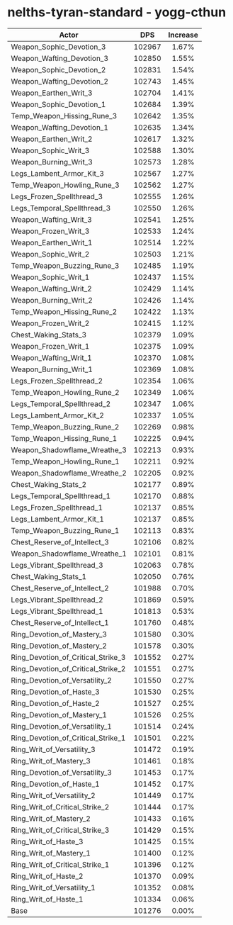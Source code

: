 # nelths-tyran-standard - yogg-cthun
| Actor | DPS | Increase |
|---|:---:|:---:|
|Weapon_Sophic_Devotion_3|102967|1.67%|
|Weapon_Wafting_Devotion_3|102850|1.55%|
|Weapon_Sophic_Devotion_2|102831|1.54%|
|Weapon_Wafting_Devotion_2|102743|1.45%|
|Weapon_Earthen_Writ_3|102704|1.41%|
|Weapon_Sophic_Devotion_1|102684|1.39%|
|Temp_Weapon_Hissing_Rune_3|102642|1.35%|
|Weapon_Wafting_Devotion_1|102635|1.34%|
|Weapon_Earthen_Writ_2|102617|1.32%|
|Weapon_Sophic_Writ_3|102588|1.30%|
|Weapon_Burning_Writ_3|102573|1.28%|
|Legs_Lambent_Armor_Kit_3|102567|1.27%|
|Temp_Weapon_Howling_Rune_3|102562|1.27%|
|Legs_Frozen_Spellthread_3|102555|1.26%|
|Legs_Temporal_Spellthread_3|102550|1.26%|
|Weapon_Wafting_Writ_3|102541|1.25%|
|Weapon_Frozen_Writ_3|102533|1.24%|
|Weapon_Earthen_Writ_1|102514|1.22%|
|Weapon_Sophic_Writ_2|102503|1.21%|
|Temp_Weapon_Buzzing_Rune_3|102485|1.19%|
|Weapon_Sophic_Writ_1|102437|1.15%|
|Weapon_Wafting_Writ_2|102429|1.14%|
|Weapon_Burning_Writ_2|102426|1.14%|
|Temp_Weapon_Hissing_Rune_2|102422|1.13%|
|Weapon_Frozen_Writ_2|102415|1.12%|
|Chest_Waking_Stats_3|102379|1.09%|
|Weapon_Frozen_Writ_1|102375|1.09%|
|Weapon_Wafting_Writ_1|102370|1.08%|
|Weapon_Burning_Writ_1|102369|1.08%|
|Legs_Frozen_Spellthread_2|102354|1.06%|
|Temp_Weapon_Howling_Rune_2|102349|1.06%|
|Legs_Temporal_Spellthread_2|102347|1.06%|
|Legs_Lambent_Armor_Kit_2|102337|1.05%|
|Temp_Weapon_Buzzing_Rune_2|102269|0.98%|
|Temp_Weapon_Hissing_Rune_1|102225|0.94%|
|Weapon_Shadowflame_Wreathe_3|102213|0.93%|
|Temp_Weapon_Howling_Rune_1|102211|0.92%|
|Weapon_Shadowflame_Wreathe_2|102205|0.92%|
|Chest_Waking_Stats_2|102177|0.89%|
|Legs_Temporal_Spellthread_1|102170|0.88%|
|Legs_Frozen_Spellthread_1|102137|0.85%|
|Legs_Lambent_Armor_Kit_1|102137|0.85%|
|Temp_Weapon_Buzzing_Rune_1|102113|0.83%|
|Chest_Reserve_of_Intellect_3|102106|0.82%|
|Weapon_Shadowflame_Wreathe_1|102101|0.81%|
|Legs_Vibrant_Spellthread_3|102063|0.78%|
|Chest_Waking_Stats_1|102050|0.76%|
|Chest_Reserve_of_Intellect_2|101988|0.70%|
|Legs_Vibrant_Spellthread_2|101869|0.59%|
|Legs_Vibrant_Spellthread_1|101813|0.53%|
|Chest_Reserve_of_Intellect_1|101760|0.48%|
|Ring_Devotion_of_Mastery_3|101580|0.30%|
|Ring_Devotion_of_Mastery_2|101578|0.30%|
|Ring_Devotion_of_Critical_Strike_3|101552|0.27%|
|Ring_Devotion_of_Critical_Strike_2|101551|0.27%|
|Ring_Devotion_of_Versatility_2|101550|0.27%|
|Ring_Devotion_of_Haste_3|101530|0.25%|
|Ring_Devotion_of_Haste_2|101527|0.25%|
|Ring_Devotion_of_Mastery_1|101526|0.25%|
|Ring_Devotion_of_Versatility_1|101514|0.24%|
|Ring_Devotion_of_Critical_Strike_1|101501|0.22%|
|Ring_Writ_of_Versatility_3|101472|0.19%|
|Ring_Writ_of_Mastery_3|101461|0.18%|
|Ring_Devotion_of_Versatility_3|101453|0.17%|
|Ring_Devotion_of_Haste_1|101452|0.17%|
|Ring_Writ_of_Versatility_2|101449|0.17%|
|Ring_Writ_of_Critical_Strike_2|101444|0.17%|
|Ring_Writ_of_Mastery_2|101433|0.16%|
|Ring_Writ_of_Critical_Strike_3|101429|0.15%|
|Ring_Writ_of_Haste_3|101425|0.15%|
|Ring_Writ_of_Mastery_1|101400|0.12%|
|Ring_Writ_of_Critical_Strike_1|101396|0.12%|
|Ring_Writ_of_Haste_2|101370|0.09%|
|Ring_Writ_of_Versatility_1|101352|0.08%|
|Ring_Writ_of_Haste_1|101334|0.06%|
|Base|101276|0.00%|
